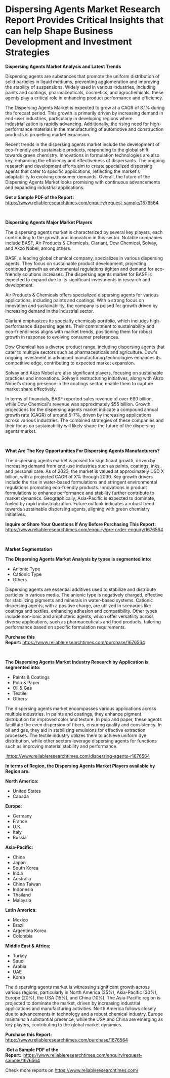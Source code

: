 <p><h1>Dispersing Agents Market Research Report Provides Critical Insights that can help Shape Business Development and Investment Strategies</h1></p><p><strong>Dispersing Agents Market Analysis and Latest Trends</strong></p>
<p><p>Dispersing agents are substances that promote the uniform distribution of solid particles in liquid mediums, preventing agglomeration and improving the stability of suspensions. Widely used in various industries, including paints and coatings, pharmaceuticals, cosmetics, and agrochemicals, these agents play a critical role in enhancing product performance and efficiency.</p><p>The Dispersing Agents Market is expected to grow at a CAGR of 8.1% during the forecast period. This growth is primarily driven by increasing demand in end-user industries, particularly in developing regions where industrialization is rapidly advancing. Additionally, the rising need for high-performance materials in the manufacturing of automotive and construction products is propelling market expansion.</p><p>Recent trends in the dispersing agents market include the development of eco-friendly and sustainable products, responding to the global shift towards green chemistry. Innovations in formulation technologies are also key, enhancing the efficiency and effectiveness of dispersants. The ongoing research and development efforts aim to create specialized dispersing agents that cater to specific applications, reflecting the market's adaptability to evolving consumer demands. Overall, the future of the Dispersing Agents Market looks promising with continuous advancements and expanding industrial applications.</p></p>
<p><strong>Get a Sample PDF of the Report:&nbsp;</strong> <a href="https://www.reliableresearchtimes.com/enquiry/request-sample/1676564?utm_campaign=3313&utm_medium=2&utm_source=Github&utm_content=ia&utm_term=01042025&utm_id=dispersing-agents">https://www.reliableresearchtimes.com/enquiry/request-sample/1676564</a></p>
<p>&nbsp;</p>
<p><strong>Dispersing Agents Major Market Players</strong></p>
<p><p>The dispersing agents market is characterized by several key players, each contributing to the growth and innovation in this sector. Notable companies include BASF, Air Products & Chemicals, Clariant, Dow Chemical, Solvay, and Akzo Nobel, among others.</p><p>BASF, a leading global chemical company, specializes in various dispersing agents. They focus on sustainable product development, projecting continued growth as environmental regulations tighten and demand for eco-friendly solutions increases. The dispersing agents market for BASF is expected to expand due to its significant investments in research and development.</p><p>Air Products & Chemicals offers specialized dispersing agents for various applications, including paints and coatings. With a strong focus on innovation and sustainability, the company is poised for growth driven by increasing demand in the industrial sector.</p><p>Clariant emphasizes its specialty chemicals portfolio, which includes high-performance dispersing agents. Their commitment to sustainability and eco-friendliness aligns with market trends, positioning them for robust growth in response to evolving consumer preferences.</p><p>Dow Chemical has a diverse product range, including dispersing agents that cater to multiple sectors such as pharmaceuticals and agriculture. Dow's ongoing investment in advanced manufacturing technologies enhances its competitive edge, contributing to expected market expansion.</p><p>Solvay and Akzo Nobel are also significant players, focusing on sustainable practices and innovations. Solvay’s restructuring initiatives, along with Akzo Nobel’s strong presence in the coatings sector, enable them to capture market share effectively.</p><p>In terms of financials, BASF reported sales revenue of over €60 billion, while Dow Chemical's revenue was approximately $55 billion. Growth projections for the dispersing agents market indicate a compound annual growth rate (CAGR) of around 5-7%, driven by increasing applications across various industries. The combined strategies of these companies and their focus on sustainability will likely shape the future of the dispersing agents market.</p></p>
<p>&nbsp;</p>
<p><strong>What Are The Key Opportunities For Dispersing Agents Manufacturers?</strong></p>
<p><p>The dispersing agents market is poised for significant growth, driven by increasing demand from end-use industries such as paints, coatings, inks, and personal care. As of 2023, the market is valued at approximately USD X billion, with a projected CAGR of X% through 2030. Key growth drivers include the rise in water-based formulations and stringent environmental regulations promoting eco-friendly products. Innovations in product formulations to enhance performance and stability further contribute to market dynamics. Geographically, Asia-Pacific is expected to dominate, fueled by rapid industrialization. Future outlook indicates a robust trend towards sustainable dispersing agents, aligning with green chemistry initiatives.</p></p>
<p><strong>Inquire or Share Your Questions If Any Before Purchasing This Report:</strong> <a href="https://www.reliableresearchtimes.com/enquiry/pre-order-enquiry/1676564?utm_campaign=3313&utm_medium=2&utm_source=Github&utm_content=ia&utm_term=01042025&utm_id=dispersing-agents">https://www.reliableresearchtimes.com/enquiry/pre-order-enquiry/1676564</a></p>
<p>&nbsp;</p>
<p><strong>Market Segmentation</strong></p>
<p><strong>The Dispersing Agents Market Analysis by types is segmented into:</strong></p>
<p><ul><li>Anionic Type</li><li>Cationic Type</li><li>Others</li></ul></p>
<p><p>Dispersing agents are essential additives used to stabilize and distribute particles in various media. The anionic type is negatively charged, effective for stabilizing pigments and minerals in water-based systems. Cationic dispersing agents, with a positive charge, are utilized in scenarios like coatings and textiles, enhancing adhesion and compatibility. Other types include non-ionic and amphoteric agents, which offer versatility across diverse applications, such as pharmaceuticals and food products, tailoring performance based on specific formulation requirements.</p></p>
<p><strong>Purchase this Report:&nbsp;</strong><a href="https://www.reliableresearchtimes.com/purchase/1676564?utm_campaign=3313&utm_medium=2&utm_source=Github&utm_content=ia&utm_term=01042025&utm_id=dispersing-agents">https://www.reliableresearchtimes.com/purchase/1676564</a></p>
<p>&nbsp;</p>
<p><strong>The Dispersing Agents Market Industry Research by Application is segmented into:</strong></p>
<p><ul><li>Paints & Coatings</li><li>Pulp & Paper</li><li>Oil & Gas</li><li>Textile</li><li>Others</li></ul></p>
<p><p>The dispersing agents market encompasses various applications across multiple industries. In paints and coatings, they enhance pigment distribution for improved color and texture. In pulp and paper, these agents facilitate the even dispersion of fibers, ensuring quality and consistency. In oil and gas, they aid in stabilizing emulsions for effective extraction processes. The textile industry utilizes them to achieve uniform dye distribution, while other sectors leverage dispersing agents for functions such as improving material stability and performance.</p></p>
<p><a href="https://www.reliableresearchtimes.com/dispersing-agents-r1676564?utm_campaign=3313&utm_medium=2&utm_source=Github&utm_content=ia&utm_term=01042025&utm_id=dispersing-agents">&nbsp;https://www.reliableresearchtimes.com/dispersing-agents-r1676564</a></p>
<p><strong>In terms of Region, the Dispersing Agents Market Players available by Region are:</strong></p>
<p>
    <p> <strong> North America: </strong>
        <ul>
            <li>United States</li>
            <li>Canada</li>
        </ul>
        </p> 
    <p> <strong> Europe: </strong>
        <ul>
            <li>Germany</li>
            <li>France</li>
            <li>U.K.</li>
            <li>Italy</li>
            <li>Russia</li>
        </ul>
        </p> 
    <p> <strong> Asia-Pacific: </strong>
        <ul>
            <li>China</li>
            <li>Japan</li>
            <li>South Korea</li>
            <li>India</li>
            <li>Australia</li>
            <li>China Taiwan</li>
            <li>Indonesia</li>
            <li>Thailand</li>
            <li>Malaysia</li>
        </ul>
        </p> 
    <p> <strong> Latin America: </strong>
        <ul>
            <li>Mexico</li>
            <li>Brazil</li>
            <li>Argentina Korea</li>
            <li>Colombia</li>
        </ul>
        </p> 
    <p> <strong> Middle East & Africa: </strong>
        <ul>
            <li>Turkey</li>
            <li>Saudi</li>
            <li>Arabia</li>
            <li>UAE</li>
            <li>Korea</li>
        </ul>
    </p>
    </p>
<p><p>The dispersing agents market is witnessing significant growth across various regions, particularly in North America (25%), Asia-Pacific (30%), Europe (20%), the USA (15%), and China (10%). The Asia-Pacific region is projected to dominate the market, driven by increasing industrial applications and manufacturing activities. North America follows closely due to advancements in technology and a robust chemical industry. Europe maintains a substantial presence, while the USA and China are emerging as key players, contributing to the global market dynamics.</p></p>
<p><strong>Purchase this Report: </strong><a href="https://www.reliableresearchtimes.com/purchase/1676564?utm_campaign=3313&utm_medium=2&utm_source=Github&utm_content=ia&utm_term=01042025&utm_id=dispersing-agents">https://www.reliableresearchtimes.com/purchase/1676564</a></p>
<p>&nbsp;<strong>Get a Sample PDF of the Report:&nbsp;&nbsp;</strong><a href="https://www.reliableresearchtimes.com/enquiry/request-sample/1676564?utm_campaign=3313&utm_medium=2&utm_source=Github&utm_content=ia&utm_term=01042025&utm_id=dispersing-agents">https://www.reliableresearchtimes.com/enquiry/request-sample/1676564</a></p>
<p><strong></strong></p>
<p>Check more reports on <a href="https://www.reliableresearchtimes.com/?utm_campaign=3313&utm_medium=2&utm_source=Github&utm_content=ia&utm_term=01042025&utm_id=dispersing-agents">https://www.reliableresearchtimes.com/</a></p>